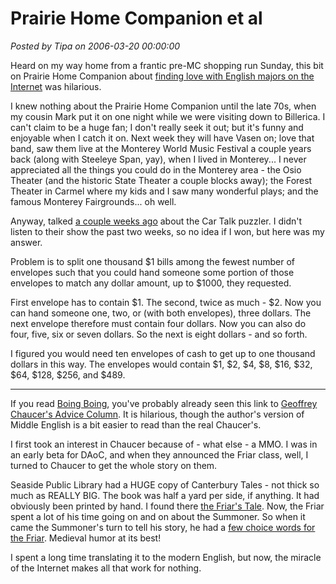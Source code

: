 # Prairie Home Companion et al

*Posted by Tipa on 2006-03-20 00:00:00*

Heard on my way home from a frantic pre-MC shopping run Sunday, this bit on Prairie Home Companion about [finding love with English majors on the Internet](http://prairiehome.publicradio.org/programs/2006/01/07/scripts/poem.shtml) was hilarious.

I knew nothing about the Prairie Home Companion until the late 70s, when my cousin Mark put it on one night while we were visiting down to Billerica. I can't claim to be a huge fan; I don't really seek it out; but it's funny and enjoyable when I catch it on. Next week they will have Vasen on; love that band, saw them live at the Monterey World Music Festival a couple years back (along with Steeleye Span, yay), when I lived in Monterey... I never appreciated all the things you could do in the Monterey area - the Osio Theater (and the historic State Theater a couple blocks away); the Forest Theater in Carmel where my kids and I saw many wonderful plays; and the famous Monterey Fairgrounds... oh well.

Anyway, talked [a couple weeks ago](http://www.westkarana.com/index.php?entry=entry060306-152041) about the Car Talk puzzler. I didn't listen to their show the past two weeks, so no idea if I won, but here was my answer.

Problem is to split one thousand $1 bills among the fewest number of envelopes such that you could hand someone some portion of those envelopes to match any dollar amount, up to $1000, they requested.

First envelope has to contain $1. The second, twice as much - $2. Now you can hand someone one, two, or (with both envelopes), three dollars. The next envelope therefore must contain four dollars. Now you can also do four, five, six or seven dollars. So the next is eight dollars - and so forth.

I figured you would need ten envelopes of cash to get up to one thousand dollars in this way. The envelopes would contain $1, $2, $4, $8, $16, $32, $64, $128, $256, and $489.

---

If you read [Boing Boing](http://boingboing.net), you've probably already seen this link to [Geoffrey Chaucer's Advice Column](http://houseoffame.blogs.friendster.com/my_blog/). It is hilarious, though the author's version of Middle English is a bit easier to read than the real Chaucer's.

I first took an interest in Chaucer because of - what else - a MMO. I was in an early beta for DAoC, and when they announced the Friar class, well, I turned to Chaucer to get the whole story on them.

Seaside Public Library had a HUGE copy of Canterbury Tales - not thick so much as REALLY BIG. The book was half a yard per side, if anything. It had obviously been printed by hand. I found there [the Friar's Tale](http://www.litrix.com/canterby/cante032.htm). Now, the Friar spent a lot of his time going on and on about the Summoner. So when it came the Summoner's turn to tell his story, he had a [few choice words for the Friar](http://www.litrix.com/canterby/cante033.htm). Medieval humor at its best!

I spent a long time translating it to the modern English, but now, the miracle of the Internet makes all that work for nothing.
